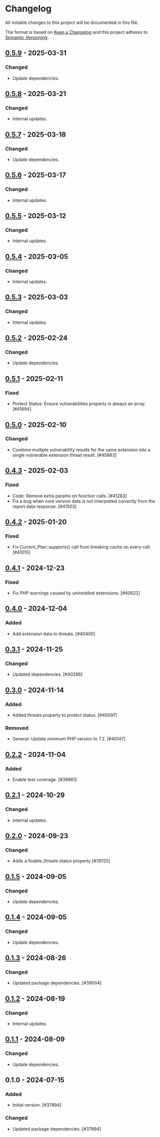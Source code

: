 # Changelog

All notable changes to this project will be documented in this file.

The format is based on [Keep a Changelog](https://keepachangelog.com/en/1.0.0/)
and this project adheres to [Semantic Versioning](https://semver.org/spec/v2.0.0.html).

## [0.5.9] - 2025-03-31
### Changed
- Update dependencies.

## [0.5.8] - 2025-03-21
### Changed
- Internal updates.

## [0.5.7] - 2025-03-18
### Changed
- Update dependencies.

## [0.5.6] - 2025-03-17
### Changed
- Internal updates.

## [0.5.5] - 2025-03-12
### Changed
- Internal updates.

## [0.5.4] - 2025-03-05
### Changed
- Internal updates.

## [0.5.3] - 2025-03-03
### Changed
- Internal updates.

## [0.5.2] - 2025-02-24
### Changed
- Update dependencies.

## [0.5.1] - 2025-02-11
### Fixed
- Protect Status: Ensure vulnerabilities property is always an array. [#41694]

## [0.5.0] - 2025-02-10
### Changed
- Combine multiple vulnerability results for the same extension into a single vulnerable extension threat result. [#40863]

## [0.4.3] - 2025-02-03
### Fixed
- Code: Remove extra params on function calls. [#41263]
- Fix a bug when core version data is not interpreted correctly from the report data response. [#41503]

## [0.4.2] - 2025-01-20
### Fixed
- Fix Current_Plan::supports() call from breaking cache on every call. [#41010]

## [0.4.1] - 2024-12-23
### Fixed
- Fix PHP warnings caused by uninstalled extensions. [#40622]

## [0.4.0] - 2024-12-04
### Added
- Add extension data to threats. [#40400]

## [0.3.1] - 2024-11-25
### Changed
- Updated dependencies. [#40286]

## [0.3.0] - 2024-11-14
### Added
- Added threats property to protect status. [#40097]

### Removed
- General: Update minimum PHP version to 7.2. [#40147]

## [0.2.2] - 2024-11-04
### Added
- Enable test coverage. [#39961]

## [0.2.1] - 2024-10-29
### Changed
- Internal updates.

## [0.2.0] - 2024-09-23
### Changed
- Adds a fixable_threats status property [#39125]

## [0.1.5] - 2024-09-05
### Changed
- Update dependencies.

## [0.1.4] - 2024-09-05
### Changed
- Update dependencies.

## [0.1.3] - 2024-08-26
### Changed
- Updated package dependencies. [#39004]

## [0.1.2] - 2024-08-19
### Changed
- Internal updates.

## [0.1.1] - 2024-08-09
### Changed
- Update dependencies.

## 0.1.0 - 2024-07-15
### Added
- Initial version. [#37894]

### Changed
- Updated package dependencies. [#37894]

[0.5.9]: https://github.com/Automattic/jetpack-protect-status/compare/v0.5.8...v0.5.9
[0.5.8]: https://github.com/Automattic/jetpack-protect-status/compare/v0.5.7...v0.5.8
[0.5.7]: https://github.com/Automattic/jetpack-protect-status/compare/v0.5.6...v0.5.7
[0.5.6]: https://github.com/Automattic/jetpack-protect-status/compare/v0.5.5...v0.5.6
[0.5.5]: https://github.com/Automattic/jetpack-protect-status/compare/v0.5.4...v0.5.5
[0.5.4]: https://github.com/Automattic/jetpack-protect-status/compare/v0.5.3...v0.5.4
[0.5.3]: https://github.com/Automattic/jetpack-protect-status/compare/v0.5.2...v0.5.3
[0.5.2]: https://github.com/Automattic/jetpack-protect-status/compare/v0.5.1...v0.5.2
[0.5.1]: https://github.com/Automattic/jetpack-protect-status/compare/v0.5.0...v0.5.1
[0.5.0]: https://github.com/Automattic/jetpack-protect-status/compare/v0.4.3...v0.5.0
[0.4.3]: https://github.com/Automattic/jetpack-protect-status/compare/v0.4.2...v0.4.3
[0.4.2]: https://github.com/Automattic/jetpack-protect-status/compare/v0.4.1...v0.4.2
[0.4.1]: https://github.com/Automattic/jetpack-protect-status/compare/v0.4.0...v0.4.1
[0.4.0]: https://github.com/Automattic/jetpack-protect-status/compare/v0.3.1...v0.4.0
[0.3.1]: https://github.com/Automattic/jetpack-protect-status/compare/v0.3.0...v0.3.1
[0.3.0]: https://github.com/Automattic/jetpack-protect-status/compare/v0.2.2...v0.3.0
[0.2.2]: https://github.com/Automattic/jetpack-protect-status/compare/v0.2.1...v0.2.2
[0.2.1]: https://github.com/Automattic/jetpack-protect-status/compare/v0.2.0...v0.2.1
[0.2.0]: https://github.com/Automattic/jetpack-protect-status/compare/v0.1.5...v0.2.0
[0.1.5]: https://github.com/Automattic/jetpack-protect-status/compare/v0.1.4...v0.1.5
[0.1.4]: https://github.com/Automattic/jetpack-protect-status/compare/v0.1.3...v0.1.4
[0.1.3]: https://github.com/Automattic/jetpack-protect-status/compare/v0.1.2...v0.1.3
[0.1.2]: https://github.com/Automattic/jetpack-protect-status/compare/v0.1.1...v0.1.2
[0.1.1]: https://github.com/Automattic/jetpack-protect-status/compare/v0.1.0...v0.1.1
